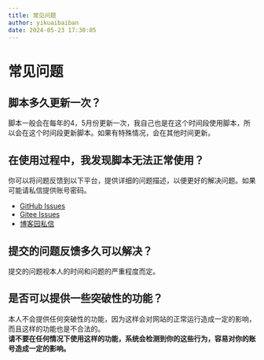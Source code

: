 ```yaml
---
title: 常见问题
author: yikuaibaiban
date: 2024-05-23 17:30:05
---
```


# 常见问题

## 脚本多久更新一次？
脚本一般会在每年的4，5月份更新一次，我自己也是在这个时间段使用脚本，所以会在这个时间段更新脚本。如果有特殊情况，会在其他时间更新。

## 在使用过程中，我发现脚本无法正常使用？
你可以将问题反馈到以下平台，提供详细的问题描述，以便更好的解决问题。如果可能请私信提供账号密码。
- [GitHub Issues](https://github.com/yikuaibaiban/chinahrt-autoplay-chrome-extension/issues)
- [Gitee Issues](https://gitee.com/yikuaibaiban/chinahrt-autoplay-chrome-extension/issues)
- [博客园私信](https://msg.cnblogs.com/send/ykbb)

## 提交的问题反馈多久可以解决？
提交的问题视本人的时间和问题的严重程度而定。

## 是否可以提供一些突破性的功能？
本人不会提供任何突破性的功能，因为这样会对网站的正常运行造成一定的影响，而且这样的功能也是不合法的。  
**请不要在任何情况下使用这样的功能，系统会检测到你的这些行为，容易对你的账号造成一定的影响。**